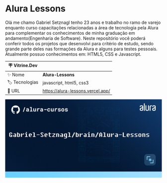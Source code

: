 # Alura Lessons

Olá me chamo Gabriel Setznagl tenho 23 anos e trabalho no ramo de varejo enquanto curso capacitações relacionadas a área de tecnologia pela Alura para complementar os conhecimentos de minha graduação em andamento(Engenharia de Software). Neste repositório você poderá conferir todos os projetos que desenvolvi para critério de estudo, sendo grande parte deles nas formações da Alura e alguns para testes pessoais. Atualmente possuo conhecimentos em: HTML5, CSS e Javascript.

| :placard: Vitrine.Dev |     |
| -------------  | --- |
| :sparkles: Nome        | **Alura-Lessons**
| :label: Tecnologias | javascript, html5, css3
| :rocket: URL         | https://alura-lessons.vercel.app/

<!-- Inserir imagem com a #vitrinedev ao final do link -->
![Screenshot](T-bg.png#vitrinedev)
